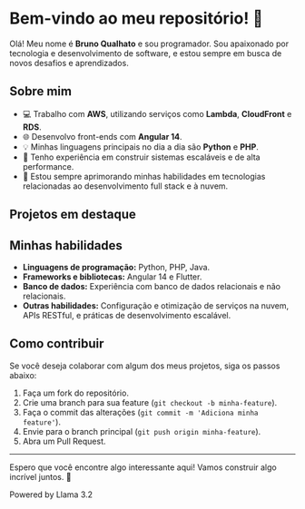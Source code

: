 # Bem-vindo ao meu repositório! 👋

Olá! Meu nome é **Bruno Qualhato** e sou programador. Sou apaixonado por tecnologia e desenvolvimento de software, e estou sempre em busca de novos desafios e aprendizados.

## Sobre mim

- 💻 Trabalho com **AWS**, utilizando serviços como **Lambda**, **CloudFront** e **RDS**.
- 🌐 Desenvolvo front-ends com **Angular 14**.
- 💡 Minhas linguagens principais no dia a dia são **Python** e **PHP**.
- 🚀 Tenho experiência em construir sistemas escaláveis e de alta performance.
- 🌱 Estou sempre aprimorando minhas habilidades em tecnologias relacionadas ao desenvolvimento full stack e à nuvem.

## Projetos em destaque


## Minhas habilidades

- **Linguagens de programação:** Python, PHP, Java.
- **Frameworks e bibliotecas:** Angular 14 e Flutter.
- **Banco de dados:** Experiência com banco de dados relacionais e não relacionais.
- **Outras habilidades:** Configuração e otimização de serviços na nuvem, APIs RESTful, e práticas de desenvolvimento escalável.

## Como contribuir

Se você deseja colaborar com algum dos meus projetos, siga os passos abaixo:

1. Faça um fork do repositório.
2. Crie uma branch para sua feature (`git checkout -b minha-feature`).
3. Faça o commit das alterações (`git commit -m 'Adiciona minha feature'`).
4. Envie para o branch principal (`git push origin minha-feature`).
5. Abra um Pull Request.

---

Espero que você encontre algo interessante aqui! Vamos construir algo incrível juntos. 🚀


Powered by Llama 3.2
